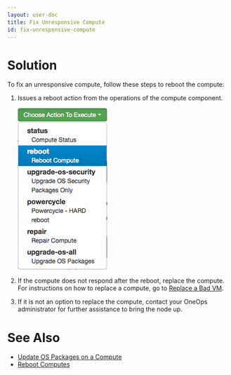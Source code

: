 ```yaml
---
layout: user-doc
title: Fix Unresponsive Compute
id: fix-unresponsive-compute
---
```


# Solution

To fix an unresponsive compute, follow these steps to reboot the compute:


1. Issues a reboot action from the operations of the compute component.
  
    ![Reboot Compute](/assets/docs/local/images/reboot-compute.png)
  
2. If the compute does not respond after the reboot, replace the compute. For instructions on how to replace a compute, go to <a href="/user/howto/replace-a-bad-vm.html">Replace a Bad VM</a>.
3. If it is not an option to replace the compute, contact your OneOps administrator for further assistance to bring the node up. 

# See Also


* <a href="/user/howto/update-os-packages-on-a-compute.html">Update OS Packages on a Compute</a>
* <a href="/user/howto/reboot-computes.html">Reboot Computes</a>
